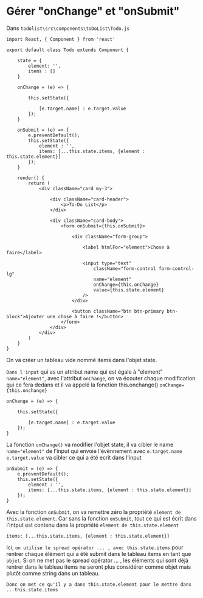 # Gérer "onChange" et "onSubmit"

Dans `todolist\src\components\toDoList\Todo.js`

    import React, { Component } from 'react'

    export default class Todo extends Component {

        state = {
            element: '',
            items : []
        }

        onChange = (e) => {

            this.setState({

                [e.target.name] : e.target.value
            });
        }

        onSubmit = (e) => {
            e.preventDefault();
            this.setState({
                element : '',
                items: [...this.state.items, {element : this.state.element}]
            });
        }
        
        render() {
            return (
                <div className="card my-3">

                    <div className="card-header">
                        <p>To-Do List</p>
                    </div>

                    <div className="card-body">
                        <form onSubmit={this.onSubmit}>

                            <div className="form-group">

                                <label htmlFor="element">Chose à faire</label>

                                <input type="text" 
                                    className="form-control form-control-lg"
                                    name="element"
                                    onChange={this.onChange}
                                    value={this.state.element}
                                />
                            </div>

                            <button className="btn btn-primary btn-block">Ajouter une chose à faire !</button>
                        </form>
                    </div>
                </div>
            )
        }
    }

On va créer un tableau vide nommé items dans l'objet state. 

`Dans l'input` qui as un attribut name qui est égale à "element" `name="element"`, avec l'attribut `onChange`, on va écouter chaque modification qui ce fera dedans et il va appelé la fonction this.onchange() `onChange={this.onchange}`

    onChange = (e) => {

        this.setState({

            [e.target.name] : e.target.value
        });
    }

La fonction `onChange()` va modifier l'objet state, 
il va cibler le name `name="element"` de l'input qui envoie l'évènnement avec `e.target.name`
`e.target.value` va cibler ce qui a été ecrit dans l'input


    onSubmit = (e) => {
        e.preventDefault();
        this.setState({
            element : '',
            items: [...this.state.items, {element : this.state.element}]
        });
    }

Avec la fonction `onSubmit`, on va remettre zéro la propriété `element de this.state.element`.
Car sans la fonction `onSubmit`, tout ce qui est écrit dans l'intput est contenu dans la propriété `element de this.state.element`

    items: [...this.state.items, {element : this.state.element}]

Ici, `on utilise le spread opérator ... , avec this.state.items` pour rentrer chaque élément qui a été submit dans le tableau items en tant que `objet`. 
Si on ne met pas le spread opérator ... , les éléments qui sont déjà rentrer dans le tableau items ne seront plus considérer comme objet mais plutôt comme string dans un tableau.

`Donc on met ce qu'il y a dans this.state.element pour le mettre dans ...this.state.items`